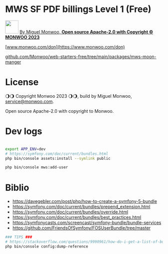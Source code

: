 # MWS SF PDF billings Level 1 (Free)
<img src="https://monwoo.com/logo-v2/LogoMonwoo2023.jpeg" alt="" width="42"/> [By Miguel Monwoo, **Open source Apache-2.0 with Copyright © MONWOO 2023**](https://moonkiosk.monwoo.com/en/categorie-produit/produced-solutions/mws_en/)

[www.monwoo.com/don](https://www.monwoo.com/don)


[github.com/Monwoo/web-starters-free/tree/main/packages/mws-moon-manger](https://github.com/Monwoo/web-starters-free/tree/main/packages/mws-moon-manger)

# License

🌖🌖 Copyright Monwoo 2023 🌖🌖,
build by Miguel Monwoo, service@monwoo.com.

Open source Apache-2.0 with copyright to Monwoo.

# Dev logs

```bash

export APP_ENV=dev
# https://symfony.com/doc/current/bundles.html
php bin/console assets:install --symlink public

php bin/console mws:add-user

```

# Biblio
- https://davegebler.com/post/php/how-to-create-a-symfony-5-bundle
- https://symfony.com/doc/current/bundles/prepend_extension.html
- https://symfony.com/doc/current/bundles/override.html
- https://symfony.com/doc/current/bundles/best_practices.html
- https://symfonycasts.com/screencast/symfony-bundle/bundle-services
- https://github.com/FriendsOfSymfony/FOSUserBundle/tree/master

```bash
### TIPS ###
# https://stackoverflow.com/questions/9990961/how-do-i-get-a-list-of-bundles-in-symfony2-symfony3
php bin/console config:dump-reference
```